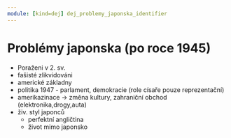 ```yaml
---
module: [kind=dej] dej_problemy_japonska_identifier
---
```


# Problémy japonska (po roce 1945)
- Poraženi v 2. sv.
- fašisté zlikvidováni
- americké základny
- politika 1947 - parlament, demokracie (role císaře pouze reprezentační)
- amerikazinace -> změna kultury, zahraniční obchod (elektronika,drogy,auta)
- živ. styl japonců
    - perfektní angličtina
    - život mimo japonsko